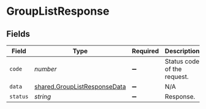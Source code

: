 # GroupListResponse


## Fields

| Field                                                                        | Type                                                                         | Required                                                                     | Description                                                                  |
| ---------------------------------------------------------------------------- | ---------------------------------------------------------------------------- | ---------------------------------------------------------------------------- | ---------------------------------------------------------------------------- |
| `code`                                                                       | *number*                                                                     | :heavy_minus_sign:                                                           | Status code of the request.                                                  |
| `data`                                                                       | [shared.GroupListResponseData](../../models/shared/grouplistresponsedata.md) | :heavy_minus_sign:                                                           | N/A                                                                          |
| `status`                                                                     | *string*                                                                     | :heavy_minus_sign:                                                           | Response.                                                                    |